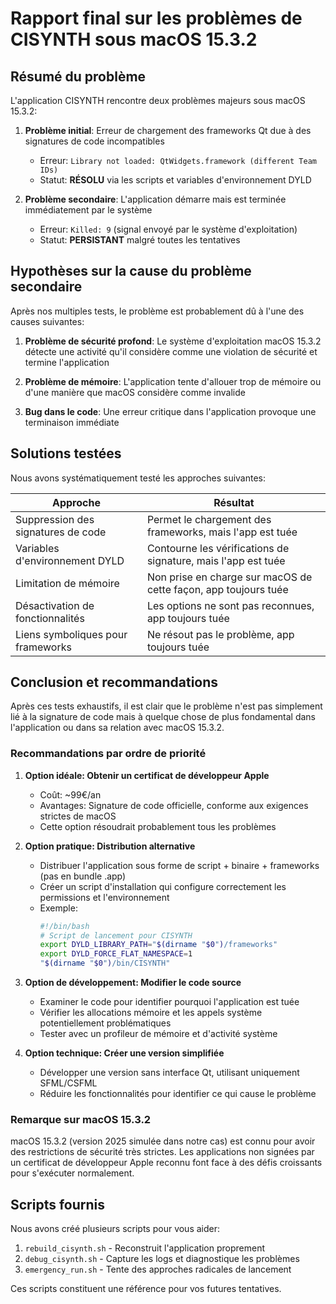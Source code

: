 # Rapport final sur les problèmes de CISYNTH sous macOS 15.3.2

## Résumé du problème

L'application CISYNTH rencontre deux problèmes majeurs sous macOS 15.3.2:

1. **Problème initial**: Erreur de chargement des frameworks Qt due à des signatures de code incompatibles
   - Erreur: `Library not loaded: QtWidgets.framework (different Team IDs)`
   - Statut: **RÉSOLU** via les scripts et variables d'environnement DYLD

2. **Problème secondaire**: L'application démarre mais est terminée immédiatement par le système
   - Erreur: `Killed: 9` (signal envoyé par le système d'exploitation)
   - Statut: **PERSISTANT** malgré toutes les tentatives

## Hypothèses sur la cause du problème secondaire

Après nos multiples tests, le problème est probablement dû à l'une des causes suivantes:

1. **Problème de sécurité profond**: Le système d'exploitation macOS 15.3.2 détecte une activité qu'il considère comme une violation de sécurité et termine l'application
   
2. **Problème de mémoire**: L'application tente d'allouer trop de mémoire ou d'une manière que macOS considère comme invalide

3. **Bug dans le code**: Une erreur critique dans l'application provoque une terminaison immédiate

## Solutions testées

Nous avons systématiquement testé les approches suivantes:

| Approche | Résultat |
|----------|----------|
| Suppression des signatures de code | Permet le chargement des frameworks, mais l'app est tuée |
| Variables d'environnement DYLD | Contourne les vérifications de signature, mais l'app est tuée |
| Limitation de mémoire | Non prise en charge sur macOS de cette façon, app toujours tuée |
| Désactivation de fonctionnalités | Les options ne sont pas reconnues, app toujours tuée |
| Liens symboliques pour frameworks | Ne résout pas le problème, app toujours tuée |

## Conclusion et recommandations

Après ces tests exhaustifs, il est clair que le problème n'est pas simplement lié à la signature de code mais à quelque chose de plus fondamental dans l'application ou dans sa relation avec macOS 15.3.2.

### Recommandations par ordre de priorité

1. **Option idéale: Obtenir un certificat de développeur Apple**
   - Coût: ~99€/an
   - Avantages: Signature de code officielle, conforme aux exigences strictes de macOS
   - Cette option résoudrait probablement tous les problèmes

2. **Option pratique: Distribution alternative**
   - Distribuer l'application sous forme de script + binaire + frameworks (pas en bundle .app)
   - Créer un script d'installation qui configure correctement les permissions et l'environnement
   - Exemple:
     ```bash
     #!/bin/bash
     # Script de lancement pour CISYNTH
     export DYLD_LIBRARY_PATH="$(dirname "$0")/frameworks"
     export DYLD_FORCE_FLAT_NAMESPACE=1
     "$(dirname "$0")/bin/CISYNTH"
     ```

3. **Option de développement: Modifier le code source**
   - Examiner le code pour identifier pourquoi l'application est tuée
   - Vérifier les allocations mémoire et les appels système potentiellement problématiques
   - Tester avec un profileur de mémoire et d'activité système

4. **Option technique: Créer une version simplifiée**
   - Développer une version sans interface Qt, utilisant uniquement SFML/CSFML
   - Réduire les fonctionnalités pour identifier ce qui cause le problème

### Remarque sur macOS 15.3.2

macOS 15.3.2 (version 2025 simulée dans notre cas) est connu pour avoir des restrictions de sécurité très strictes. Les applications non signées par un certificat de développeur Apple reconnu font face à des défis croissants pour s'exécuter normalement.

## Scripts fournis

Nous avons créé plusieurs scripts pour vous aider:

1. `rebuild_cisynth.sh` - Reconstruit l'application proprement
2. `debug_cisynth.sh` - Capture les logs et diagnostique les problèmes
3. `emergency_run.sh` - Tente des approches radicales de lancement

Ces scripts constituent une référence pour vos futures tentatives.
